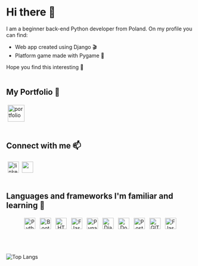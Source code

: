 # Hi there 👋
I am a beginner back-end Python developer from Poland. 
On my profile you can find:
- Web app created using Django 🎬
- Platform game made with Pygame 🐍

Hope you find this interesting 🎷
<br><br>

## My Portfolio 👀
[<img align="middle" alt="portfolio" src="https://img.shields.io/badge/ajws-portfolio-fff173?&style=plastic" height="45" style="vertical-align:top; margin:4px">](https://ajws-portfolio.herokuapp.com/)
<br><br>

## Connect with me 📫
[<img align="left" alt="linked-in" src="https://img.shields.io/badge/-LINKEDIN-blue?logo=linkedin&logoColor=white&style=plastic" height="30" style="vertical-align:top; margin:4px">](https://www.linkedin.com/in/adam-jacek-%C5%9Bliwa/)
<a href="mailto:ajw.sliwa@gmail.com"><img src="https://img.shields.io/badge/-Gmail-f2f2f2?logo=gmail&logoColor=ffed66&style=plastic" height="30" style="vertical-align:top; margin:4px"></a>
<br><br>

## Languages and frameworks I'm familiar and learning 🌱
<p align="center">
  <img src="https://img.shields.io/badge/-Python-blue?logo=python&logoColor=yellow&style=plastic" alt="Python" height="30" style="vertical-align:top; margin:4px">
  <img src="https://img.shields.io/badge/-Bootstrap-blueviolet?logo=bootstrap&logoColor=white&style=plastic" alt="Bootstrap" height="30" style="vertical-align:top; margin:4px">
  <img src="https://img.shields.io/badge/-HTML-yellow?logo=html5&logoColor=white&style=plastic" alt="HTML" height="30" style="vertical-align:top; margin:4px">
  <img src="https://img.shields.io/badge/-Pandas-white?logo=pandas&logoColor=darkblue&style=plastic" alt="Flask" height="30" style="vertical-align:top; margin:4px">
  <img src="https://img.shields.io/badge/-Pygame-yellow?logo=python&logoColor=white&style=plastic" alt="Pygame" height="30" style="vertical-align:top; margin:4px">
  <img src="https://img.shields.io/badge/-Django-grey?logo=django&logoColor=green&style=plastic" alt="Django" height="30" style="vertical-align:top; margin:4px">
  <img src="https://img.shields.io/badge/-Docker-e6e9ed?logo=docker&logoColor=blue&style=plastic" alt="Docker" height="30" style="vertical-align:top; margin:4px">
  <img src="https://img.shields.io/badge/-PostgreSQL-90bbf5?logo=postgresql&logoColor=white&style=plastic" alt="Postgresql" height="30" style="vertical-align:top; margin:4px">
  <img src="https://img.shields.io/badge/-GIT-17e33c?logo=git&logoColor=white&style=plastic" alt="GIT" height="30" style="vertical-align:top; margin:4px">
  <img src="https://img.shields.io/badge/-Flask-white?logo=flask&logoColor=black&style=plastic" alt="Flask" height="30" style="vertical-align:top; margin:4px">
</p>
<br><br>


![Top Langs](https://github-readme-stats.vercel.app/api/top-langs/?username=ajws-gh&theme=default)
  
<!--
**ajws-gh/ajws-gh** is a ✨ _special_ ✨ repository because its `README.md` (this file) appears on your GitHub profile.

Here are some ideas to get you started:

- 🔭 I’m currently working on ...
- 🌱 I’m currently learning ...
- 👯 I’m looking to collaborate on ...
- 🤔 I’m looking for help with ...
- 💬 Ask me about ...
- 📫 How to reach me: ...
- 😄 Pronouns: ...
- ⚡ Fun fact: ...
-->
